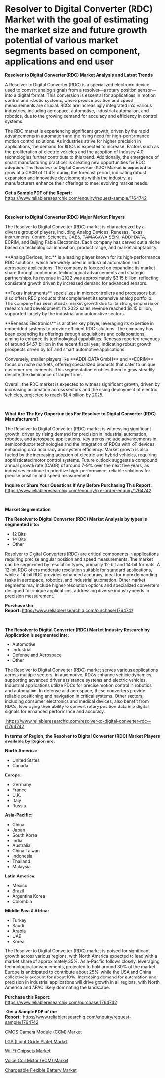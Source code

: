 <p><h1>Resolver to Digital Converter (RDC) Market with the goal of estimating the market size and future growth potential of various market segments based on component, applications and end user</h1></p><p><strong>Resolver to Digital Converter (RDC) Market Analysis and Latest Trends</strong></p>
<p><p>A Resolver to Digital Converter (RDC) is a specialized electronic device used to convert analog signals from a resolver—a rotary position sensor—into a digital format. This conversion is essential for applications in motion control and robotic systems, where precise position and speed measurements are crucial. RDCs are increasingly integrated into various industries, including aerospace, automotive, industrial automation, and robotics, due to the growing demand for accuracy and efficiency in control systems.</p><p>The RDC market is experiencing significant growth, driven by the rapid advancements in automation and the rising need for high-performance motion control solutions. As industries strive for higher precision in applications, the demand for RDCs is expected to increase. Factors such as the proliferation of electric vehicles and the adoption of Industry 4.0 technologies further contribute to this trend. Additionally, the emergence of smart manufacturing practices is creating new opportunities for RDC adoption. The Resolver to Digital Converter (RDC) Market is expected to grow at a CAGR of 11.4% during the forecast period, indicating robust expansion and innovative developments within the industry, as manufacturers enhance their offerings to meet evolving market needs.</p></p>
<p><strong>Get a Sample PDF of the Report:&nbsp;</strong> <a href="https://www.reliableresearchiq.com/enquiry/request-sample/1764742?utm_campaign=1906&utm_medium=2&utm_source=Github&utm_content=ia&utm_term=06042025&utm_id=resolver-to-digital-converter-rdc">https://www.reliableresearchiq.com/enquiry/request-sample/1764742</a></p>
<p>&nbsp;</p>
<p><strong>Resolver to Digital Converter (RDC) Major Market Players</strong></p>
<p><p>The Resolver to Digital Converter (RDC) market is characterized by a diverse group of players, including Analog Devices, Renesas, Texas Instruments, Control Sciences, CAES, TAMAGAWA SEIKI, ADDI-DATA, ECRIM, and Beijing Fable Electronics. Each company has carved out a niche based on technological innovation, product range, and market adaptability.</p><p>**Analog Devices, Inc.** is a leading player known for its high-performance RDC solutions, which are widely used in industrial automation and aerospace applications. The company is focused on expanding its market share through continuous technological advancements and strategic partnerships. Its revenue in 2022 was approximately $3.15 billion, reflecting consistent growth driven by increased demand for advanced sensors.</p><p>**Texas Instruments** specializes in microcontrollers and processors but also offers RDC products that complement its extensive analog portfolio. The company has seen steady market growth due to its strong emphasis on research and development. Its 2022 sales revenue reached $8.15 billion, supported largely by the industrial and automotive sectors.</p><p>**Renesas Electronics** is another key player, leveraging its expertise in embedded systems to provide efficient RDC solutions. The company has been expanding its offerings through acquisitions and collaborations, aiming to enhance its technological capabilities. Renesas reported revenues of around $4.57 billion in the recent fiscal year, indicating robust growth prospects driven by IoT and smart automotive applications.</p><p>Conversely, smaller players like **ADDI-DATA GmbH** and **ECRIM** focus on niche markets, offering specialized products that cater to unique customer requirements. This segmentation enables them to grow steadily despite the dominance of larger firms.</p><p>Overall, the RDC market is expected to witness significant growth, driven by increasing automation across sectors and the rising deployment of electric vehicles, projected to reach $1.4 billion by 2025.</p></p>
<p>&nbsp;</p>
<p><strong>What Are The Key Opportunities For Resolver to Digital Converter (RDC) Manufacturers?</strong></p>
<p><p>The Resolver to Digital Converter (RDC) market is witnessing significant growth, driven by rising demand for precision in industrial automation, robotics, and aerospace applications. Key trends include advancements in semiconductor technologies and the integration of RDCs with IoT devices, enhancing data accuracy and system efficiency. Market growth is also fueled by the increasing adoption of electric and hybrid vehicles, requiring sophisticated motor control systems. Future outlook suggests a compound annual growth rate (CAGR) of around 7-9% over the next five years, as industries continue to prioritize high-performance, reliable solutions for precise position and speed measurement.</p></p>
<p><strong>Inquire or Share Your Questions If Any Before Purchasing This Report:</strong> <a href="https://www.reliableresearchiq.com/enquiry/pre-order-enquiry/1764742?utm_campaign=1906&utm_medium=2&utm_source=Github&utm_content=ia&utm_term=06042025&utm_id=resolver-to-digital-converter-rdc">https://www.reliableresearchiq.com/enquiry/pre-order-enquiry/1764742</a></p>
<p>&nbsp;</p>
<p><strong>Market Segmentation</strong></p>
<p><strong>The Resolver to Digital Converter (RDC) Market Analysis by types is segmented into:</strong></p>
<p><ul><li>12 Bits</li><li>14 Bits</li><li>Other</li></ul></p>
<p><p>Resolver to Digital Converters (RDC) are critical components in applications requiring precise angular position and speed measurements. The market can be segmented by resolution types, primarily 12-bit and 14-bit formats. A 12-bit RDC offers moderate resolution suitable for standard applications, while a 14-bit RDC provides enhanced accuracy, ideal for more demanding tasks in aerospace, robotics, and industrial automation. Other market segments may include higher-resolution options and specialized converters designed for unique applications, addressing diverse industry needs in precision measurement.</p></p>
<p><strong>Purchase this Report:&nbsp;</strong><a href="https://www.reliableresearchiq.com/purchase/1764742?utm_campaign=1906&utm_medium=2&utm_source=Github&utm_content=ia&utm_term=06042025&utm_id=resolver-to-digital-converter-rdc">https://www.reliableresearchiq.com/purchase/1764742</a></p>
<p>&nbsp;</p>
<p><strong>The Resolver to Digital Converter (RDC) Market Industry Research by Application is segmented into:</strong></p>
<p><ul><li>Automotive</li><li>Industrial</li><li>Defense and Aerospace</li><li>Other</li></ul></p>
<p><p>The Resolver to Digital Converter (RDC) market serves various applications across multiple sectors. In automotive, RDCs enhance vehicle dynamics, supporting advanced driver assistance systems and electric vehicles. Industrial applications utilize RDCs for precise motion control in robotics and automation. In defense and aerospace, these converters provide reliable positioning and navigation in critical systems. Other sectors, including consumer electronics and medical devices, also benefit from RDCs, leveraging their ability to convert rotary position data into digital signals for enhanced performance and accuracy.</p></p>
<p><a href="https://www.reliableresearchiq.com/resolver-to-digital-converter-rdc--r1764742?utm_campaign=1906&utm_medium=2&utm_source=Github&utm_content=ia&utm_term=06042025&utm_id=resolver-to-digital-converter-rdc">&nbsp;https://www.reliableresearchiq.com/resolver-to-digital-converter-rdc--r1764742</a></p>
<p><strong>In terms of Region, the Resolver to Digital Converter (RDC) Market Players available by Region are:</strong></p>
<p>
    <p> <strong> North America: </strong>
        <ul>
            <li>United States</li>
            <li>Canada</li>
        </ul>
        </p> 
    <p> <strong> Europe: </strong>
        <ul>
            <li>Germany</li>
            <li>France</li>
            <li>U.K.</li>
            <li>Italy</li>
            <li>Russia</li>
        </ul>
        </p> 
    <p> <strong> Asia-Pacific: </strong>
        <ul>
            <li>China</li>
            <li>Japan</li>
            <li>South Korea</li>
            <li>India</li>
            <li>Australia</li>
            <li>China Taiwan</li>
            <li>Indonesia</li>
            <li>Thailand</li>
            <li>Malaysia</li>
        </ul>
        </p> 
    <p> <strong> Latin America: </strong>
        <ul>
            <li>Mexico</li>
            <li>Brazil</li>
            <li>Argentina Korea</li>
            <li>Colombia</li>
        </ul>
        </p> 
    <p> <strong> Middle East & Africa: </strong>
        <ul>
            <li>Turkey</li>
            <li>Saudi</li>
            <li>Arabia</li>
            <li>UAE</li>
            <li>Korea</li>
        </ul>
    </p>
    </p>
<p><p>The Resolver to Digital Converter (RDC) market is poised for significant growth across various regions, with North America expected to lead with a market share of approximately 35%. Asia-Pacific follows closely, leveraging technological advancements, projected to hold around 30% of the market. Europe is anticipated to contribute about 25%, while the USA and China collectively account for about 10%. Increasing demand for automation and precision in industrial applications will drive growth in all regions, with North America and APAC likely dominating the landscape.</p></p>
<p><strong>Purchase this Report: </strong><a href="https://www.reliableresearchiq.com/purchase/1764742?utm_campaign=1906&utm_medium=2&utm_source=Github&utm_content=ia&utm_term=06042025&utm_id=resolver-to-digital-converter-rdc">https://www.reliableresearchiq.com/purchase/1764742</a></p>
<p>&nbsp;<strong>Get a Sample PDF of the Report:&nbsp;&nbsp;</strong><a href="https://www.reliableresearchiq.com/enquiry/request-sample/1764742?utm_campaign=1906&utm_medium=2&utm_source=Github&utm_content=ia&utm_term=06042025&utm_id=resolver-to-digital-converter-rdc">https://www.reliableresearchiq.com/enquiry/request-sample/1764742</a></p>
<p><strong></strong></p>
<p><p><a href="https://github.com/uripeachrii/Market-Research-Report-List-1/blob/main/cmos-camera-module-ccm-market.md?utm_campaign=1906&utm_medium=2&utm_source=Github&utm_content=ia&utm_term=06042025&utm_id=resolver-to-digital-converter-rdc">CMOS Camera Module (CCM) Market</a></p><p><a href="https://github.com/buenayankobl/Market-Research-Report-List-1/blob/main/lgp-light-guide-plate-market.md?utm_campaign=1906&utm_medium=2&utm_source=Github&utm_content=ia&utm_term=06042025&utm_id=resolver-to-digital-converter-rdc">LGP (Light Guide Plate) Market</a></p><p><a href="https://github.com/rakowpleetj1/Market-Research-Report-List-1/blob/main/wi-fi-chipsets-market.md?utm_campaign=1906&utm_medium=2&utm_source=Github&utm_content=ia&utm_term=06042025&utm_id=resolver-to-digital-converter-rdc">Wi-Fi Chipsets Market</a></p><p><a href="https://github.com/laingragle95/Market-Research-Report-List-1/blob/main/voice-coil-motor-vcm-market.md?utm_campaign=1906&utm_medium=2&utm_source=Github&utm_content=ia&utm_term=06042025&utm_id=resolver-to-digital-converter-rdc">Voice Coil Motor (VCM) Market</a></p><p><a href="https://github.com/mcveathuane2/Market-Research-Report-List-1/blob/main/chargeable-flexible-battery-market.md?utm_campaign=1906&utm_medium=2&utm_source=Github&utm_content=ia&utm_term=06042025&utm_id=resolver-to-digital-converter-rdc">Chargeable Flexible Battery Market</a></p></p>
